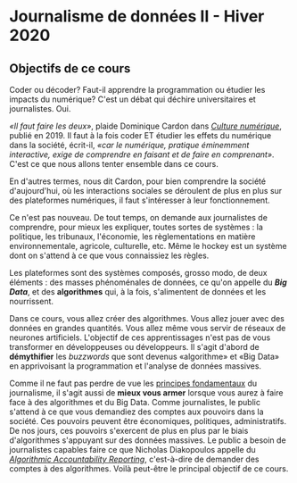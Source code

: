 # Journalisme de données II - Hiver 2020

## Objectifs de ce cours

Coder ou décoder? Faut-il apprendre la programmation ou étudier les impacts du numérique? C'est un débat qui déchire universitaires et journalistes. Oui.

_«Il faut faire les deux»_, plaide Dominique Cardon dans [_Culture numérique_](http://www.pressesdesciencespo.fr/fr/livre/?GCOI=27246100540390&fa=author&person_id=1201), publié en 2019. Il faut à la fois coder ET étudier les effets du numérique dans la société, écrit-il, _«car le numérique, pratique éminemment interactive, exige de comprendre en faisant et de faire en comprenant»_. C'est ce que nous allons tenter ensemble dans ce cours.

En d'autres termes, nous dit Cardon, pour bien comprendre la société d'aujourd'hui, où les interactions sociales se déroulent de plus en plus sur des plateformes numériques, il faut s'intéresser à leur fonctionnement.

Ce n'est pas nouveau. De tout temps, on demande aux journalistes de comprendre, pour mieux les expliquer, toutes sortes de systèmes : la politique, les tribunaux, l'économie, les règlementations en matière environnementale, agricole, culturelle, etc. Même le hockey est un système dont on s'attend à ce que vous connaissiez les règles.

Les plateformes sont des systèmes composés, grosso modo, de deux éléments : des masses phénoménales de données, ce qu'on appelle du _**Big Data**_, et des **algorithmes** qui, à la fois, s'alimentent de données et les nourrissent.

Dans ce cours, vous allez créer des algorithmes. Vous allez jouer avec des données en grandes quantités. Vous allez même vous servir de réseaux de neurones artificiels. L'objectif de ces apprentissages n'est pas de vous transformer en développeuses ou développeurs. Il s'agit d'abord de **démythifier** les _buzzwords_ que sont devenus «algorithme» et «Big Data» en apprivoisant la programmation et l'analyse de données massives.

Comme il ne faut pas perdre de vue les [principes fondamentaux](http://www.gallimard.fr/Catalogue/GALLIMARD/Folio/Folio-actuel/Principes-du-journalisme) du journalisme, il s'agit aussi de **mieux vous armer** lorsque vous aurez à faire face à des algorithmes et du Big Data. Comme journalistes, le public s'attend à ce que vous demandiez des comptes aux pouvoirs dans la société. Ces pouvoirs peuvent être économiques, politiques, administratifs. De nos jours, ces pouvoirs s'exercent de plus en plus par le biais d'algorithmes s'appuyant sur des données massives. Le public a besoin de journalistes capables faire ce que Nicholas Diakopoulos appelle du [_Algorithmic Accountability Reporting_](http://www.nickdiakopoulos.com/wp-content/uploads/2011/07/Algorithmic-Accountability-Reporting_final.pdf), c'est-à-dire de demander des comptes à des algorithmes. Voilà peut-être le principal objectif de ce cours.

